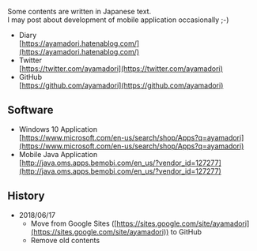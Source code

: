 Some contents are written in Japanese text.  
I may post about development of mobile application occasionally ;-)

- Diary  
[https://ayamadori.hatenablog.com/](https://ayamadori.hatenablog.com/)
- Twitter  
[https://twitter.com/ayamadori](https://twitter.com/ayamadori)
- GitHub  
[https://github.com/ayamadori](https://github.com/ayamadori)

## Software
- Windows 10 Application  
[https://www.microsoft.com/en-us/search/shop/Apps?q=ayamadori](https://www.microsoft.com/en-us/search/shop/Apps?q=ayamadori)
- Mobile Java Application  
[http://java.oms.apps.bemobi.com/en_us/?vendor_id=127277](http://java.oms.apps.bemobi.com/en_us/?vendor_id=127277)

## History
- 2018/06/17
  * Move from Google Sites ([https://sites.google.com/site/ayamadori](https://sites.google.com/site/ayamadori)) to GitHub
  * Remove old contents

